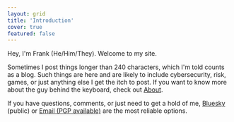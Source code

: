 ```yaml
---
layout: grid
title: 'Introduction'
cover: true
featured: false
---
```


Hey, I'm Frank (He/Him/They). Welcome to my site. 

Sometimes I post things longer than 240 characters, which I'm told counts as a blog. 
 Such things are here and are likely to include cybersecurity, risk, games, or just anything else I get the itch to post. 
 If you want to know more about the guy behind the keyboard, check out [About](/about/).  

If you have questions, comments, or just need to get a hold of me, [Bluesky](https://bsky.app/profile/beermetalpc.bsky.social) (public) or [Email (PGP available)](mailto:email@BeerMetalPC.com) are the most reliable options. 

